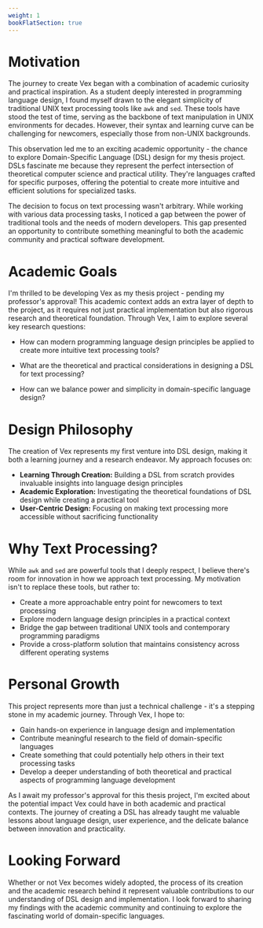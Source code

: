 ```yaml
---
weight: 1
bookFlatSection: true
---
```


# Motivation

The journey to create Vex began with a combination of academic curiosity and practical inspiration. As a student deeply interested in programming language design, I found myself drawn to the elegant simplicity of traditional UNIX text processing tools like `awk` and `sed`. These tools have stood the test of time, serving as the backbone of text manipulation in UNIX environments for decades. However, their syntax and learning curve can be challenging for newcomers, especially those from non-UNIX backgrounds.

This observation led me to an exciting academic opportunity - the chance to explore Domain-Specific Language (DSL) design for my thesis project. DSLs fascinate me because they represent the perfect intersection of theoretical computer science and practical utility. They're languages crafted for specific purposes, offering the potential to create more intuitive and efficient solutions for specialized tasks.

The decision to focus on text processing wasn't arbitrary. While working with various data processing tasks, I noticed a gap between the power of traditional tools and the needs of modern developers. This gap presented an opportunity to contribute something meaningful to both the academic community and practical software development.

# Academic Goals

I'm thrilled to be developing Vex as my thesis project - pending my professor's approval! This academic context adds an extra layer of depth to the project, as it requires not just practical implementation but also rigorous research and theoretical foundation. Through Vex, I aim to explore several key research questions:

- How can modern programming language design principles be applied to create more intuitive text processing tools?

- What are the theoretical and practical considerations in designing a DSL for text processing?

- How can we balance power and simplicity in domain-specific language design?

# Design Philosophy

The creation of Vex represents my first venture into DSL design, making it both a learning journey and a research endeavor. My approach focuses on:

- **Learning Through Creation:** Building a DSL from scratch provides invaluable insights into language design principles
- **Academic Exploration:** Investigating the theoretical foundations of DSL design while creating a practical tool
- **User-Centric Design:** Focusing on making text processing more accessible without sacrificing functionality

# Why Text Processing?

While `awk` and `sed` are powerful tools that I deeply respect, I believe there's room for innovation in how we approach text processing. My motivation isn't to replace these tools, but rather to:

- Create a more approachable entry point for newcomers to text processing
- Explore modern language design principles in a practical context
- Bridge the gap between traditional UNIX tools and contemporary programming paradigms
- Provide a cross-platform solution that maintains consistency across different operating systems

# Personal Growth

This project represents more than just a technical challenge - it's a stepping stone in my academic journey. Through Vex, I hope to:

- Gain hands-on experience in language design and implementation
- Contribute meaningful research to the field of domain-specific languages
- Create something that could potentially help others in their text processing tasks
- Develop a deeper understanding of both theoretical and practical aspects of programming language development

As I await my professor's approval for this thesis project, I'm excited about the potential impact Vex could have in both academic and practical contexts. The journey of creating a DSL has already taught me valuable lessons about language design, user experience, and the delicate balance between innovation and practicality.

# Looking Forward

Whether or not Vex becomes widely adopted, the process of its creation and the academic research behind it represent valuable contributions to our understanding of DSL design and implementation. I look forward to sharing my findings with the academic community and continuing to explore the fascinating world of domain-specific languages.